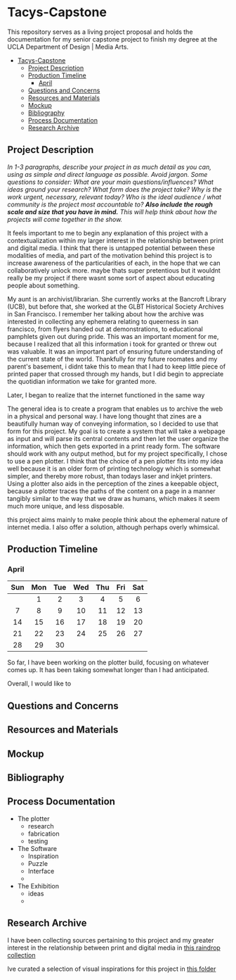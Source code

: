 # Tacys-Capstone

This repository serves as a living project proposal and holds the documentation for my senior capstone project to finish my degree at the UCLA Department of Design | Media Arts. 

- [Tacys-Capstone](#tacys-capstone)
  - [Project Description](#project-description)
  - [Production Timeline](#production-timeline)
    - [April](#april)
  - [Questions and Concerns](#questions-and-concerns)
  - [Resources and Materials](#resources-and-materials)
  - [Mockup](#mockup)
  - [Bibliography](#bibliography)
  - [Process Documentation](#process-documentation)
  - [Research Archive](#research-archive)

## Project Description

*In 1-3 paragraphs, describe your project in as much detail as you can, using as simple and direct language as possible. Avoid jargon. Some questions to consider: What are your main questions/influences? What ideas ground your research? What form does the project take? Why is the work urgent, necessary, relevant today? Who is the ideal audience / what community is the project most accountable to? **Also include the rough scale and size that you have in mind.** This will help think about how the projects will come together in the show.*

It feels important to me to begin any explanation of this project with a contextualization within my larger interest in the relationship between print and digital media. I think that there is untapped potential between these modalities of media, and part of the motivation behind this project is to increase awareness of the particularities of each, in the hope that we can collaboratively unlock more. maybe thats super pretentious but it wouldnt really be my project if there wasnt some sort of aspect about educating people about something.

My aunt is an archivist/librarian. She currently works at the Bancroft Library (UCB), but before that, she worked at the GLBT Historical Society Archives in San Francisco. I remember her talking about how the archive was interested in collecting any ephemera relating to queerness in san francisco, from flyers handed out at demonstrations, to educational pamphlets given out during pride. This was an important moment for me, because I realized that all this information i took for granted or threw out was valuable. It was an important part of ensuring future understanding of the current state of the world. Thankfully for my future roomates and my parent's basement, i didnt take this to mean that I had to keep little piece of printed paper that crossed through my hands, but I did begin to appreciate the quotidian information we take for granted more.

Later, I began to realize that the internet functioned in the same way

The general idea is to create a program that enables us to archive the web in a physical and personal way. I have long thought that zines are a beautifully human way of conveying information, so I decided to use that form for this project. My goal is to create a system that will take a webpage as input and will parse its central contents and then let the user organize the information, which then gets exported in a print ready form. The software should work with any output method, but for my project specifically, I chose to use a pen plotter. I think that the choice of a pen plotter fits into my idea well because it is an older form of printing technology which is somewhat simpler, and thereby more robust, than todays laser and inkjet printers. Using a plotter also aids in the perception of the zines a keepable object, because a plotter traces the paths of the content on a page in a manner tangibly similar to the way that we draw as humans, which makes it seem much more unique, and less disposable.

this project aims mainly to make people think about the ephemeral nature of internet media. I also offer a solution, although perhaps overly whimsical.

## Production Timeline

### April

|	Sun	|	Mon	|	Tue	|	Wed	|	Thu	|	Fri	|	Sat	|
| :---: | :---: | :---: | :---: | :---: | :---: | :---: |
|		|	1	|	2	|	3	|	4	|	5	|	6	|
|	7	|	8	|	9	|	10	|	11	|	12	|	13	|
|	14	|	15	|	16	|	17	|	18	|	19	|	20	|
|	21	|	22	|	23	|	24	|	25	|	26	|	27	|
|	28	|	29	|	30	|		|		|		|		|

So far, I have been working on the plotter build, focusing on whatever comes up. It has been taking somewhat longer than I had anticipated.

Overall, I would like to 


## Questions and Concerns

## Resources and Materials

## Mockup

## Bibliography

## Process Documentation

- The plotter
  - research
  - fabrication
  - testing
- The Software
  - Inspiration
  - Puzzle
  - Interface
  - 
- The Exhibition
  - ideas
  - 

## Research Archive

I have been collecting sources pertaining to this project and my greater interest in the relationship between print and digital media in [this raindrop collection](https://raindrop.io/tacypw/print-digital-35667421)

Ive curated a selection of visual inspirations for this project in [this folder](Visual%20Archive/)
